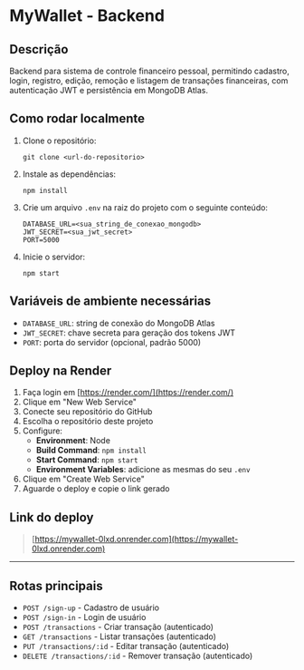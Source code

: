 # MyWallet - Backend

## Descrição
Backend para sistema de controle financeiro pessoal, permitindo cadastro, login, registro, edição, remoção e listagem de transações financeiras, com autenticação JWT e persistência em MongoDB Atlas.

## Como rodar localmente

1. Clone o repositório:
   ```
   git clone <url-do-repositorio>
   ```
2. Instale as dependências:
   ```
   npm install
   ```
3. Crie um arquivo `.env` na raiz do projeto com o seguinte conteúdo:
   ```
   DATABASE_URL=<sua_string_de_conexao_mongodb>
   JWT_SECRET=<sua_jwt_secret>
   PORT=5000
   ```
4. Inicie o servidor:
   ```
   npm start
   ```

## Variáveis de ambiente necessárias
- `DATABASE_URL`: string de conexão do MongoDB Atlas
- `JWT_SECRET`: chave secreta para geração dos tokens JWT
- `PORT`: porta do servidor (opcional, padrão 5000)

## Deploy na Render
1. Faça login em [https://render.com/](https://render.com/)
2. Clique em "New Web Service"
3. Conecte seu repositório do GitHub
4. Escolha o repositório deste projeto
5. Configure:
   - **Environment**: Node
   - **Build Command**: `npm install`
   - **Start Command**: `npm start`
   - **Environment Variables**: adicione as mesmas do seu `.env`
6. Clique em "Create Web Service"
7. Aguarde o deploy e copie o link gerado

## Link do deploy
> [https://mywallet-0lxd.onrender.com](https://mywallet-0lxd.onrender.com)

---

## Rotas principais
- `POST /sign-up` - Cadastro de usuário
- `POST /sign-in` - Login de usuário
- `POST /transactions` - Criar transação (autenticado)
- `GET /transactions` - Listar transações (autenticado)
- `PUT /transactions/:id` - Editar transação (autenticado)
- `DELETE /transactions/:id` - Remover transação (autenticado) 
